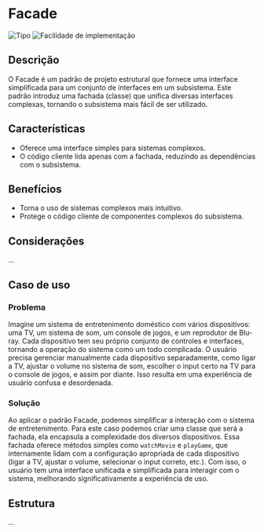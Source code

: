 # Facade

![Tipo](https://img.shields.io/badge/Tipo-Estrutural-informational)
![Facilidade de implementação](https://img.shields.io/badge/Facilidade%20de%20implementação-★★★★★-brightgreen)

## Descrição

O Facade é um padrão de projeto estrutural que fornece uma interface simplificada para um conjunto de interfaces em um subsistema. Este padrão introduz uma fachada (classe) que unifica diversas interfaces complexas, tornando o subsistema mais fácil de ser utilizado.

## Características

- Oferece uma interface simples para sistemas complexos.
- O código cliente lida apenas com a fachada, reduzindo as dependências com o subsistema.

## Benefícios

- Torna o uso de sistemas complexos mais intuitivo.
- Protege o código cliente de componentes complexos do subsistema.

## Considerações

...

## Caso de uso

### Problema

Imagine um sistema de entretenimento doméstico com vários dispositivos: uma TV, um sistema de som, um console de jogos, e um reprodutor de Blu-ray. Cada dispositivo tem seu próprio conjunto de controles e interfaces, tornando a operação do sistema como um todo complicada. O usuário precisa gerenciar manualmente cada dispositivo separadamente, como ligar a TV, ajustar o volume no sistema de som, escolher o input certo na TV para o console de jogos, e assim por diante. Isso resulta em uma experiência de usuário confusa e desordenada.

### Solução

Ao aplicar o padrão Facade, podemos simplificar a interação com o sistema de entretenimento. Para este caso podemos criar uma classe que será a fachada, ela encapsula a complexidade dos diversos dispositivos. Essa fachada oferece métodos simples como `watchMovie` e `playGame`, que internamente lidam com a configuração apropriada de cada dispositivo (ligar a TV, ajustar o volume, selecionar o input correto, etc.). Com isso, o usuário tem uma interface unificada e simplificada para interagir com o sistema, melhorando significativamente a experiência de uso.

## Estrutura

...
